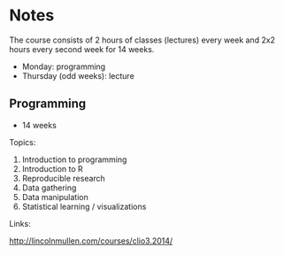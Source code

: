 
# Notes

The course consists of 2 hours of classes (lectures) every week and 2x2 hours every second week for 14 weeks.

- Monday: programming
- Thursday (odd weeks): lecture

## Programming

- 14 weeks

Topics:

1. Introduction to programming
2. Introduction to R
3. Reproducible research
4. Data gathering
5. Data manipulation
6. Statistical learning / visualizations

Links:

http://lincolnmullen.com/courses/clio3.2014/
